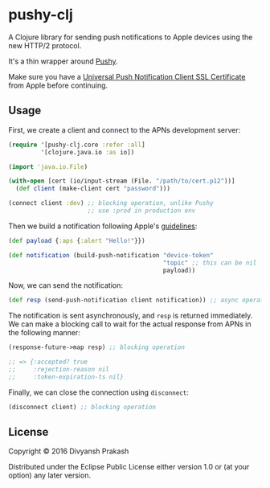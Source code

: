 # pushy-clj

A Clojure library for sending push notifications to Apple devices using the
new HTTP/2 protocol.

It's a thin wrapper around [Pushy](https://github.com/relayrides/pushy).

Make sure you have a [Universal Push Notification Client SSL Certificate](https://developer.apple.com/library/ios/documentation/IDEs/Conceptual/AppDistributionGuide/AddingCapabilities/AddingCapabilities.html#//apple_ref/doc/uid/TP40012582-CH26-SW11) from Apple before continuing.

## Usage

First, we create a client and connect to the APNs development server:

```clojure
(require '[pushy-clj.core :refer :all]
         '[clojure.java.io :as io])

(import 'java.io.File)

(with-open [cert (io/input-stream (File. "/path/to/cert.p12"))]
  (def client (make-client cert "password")))

(connect client :dev) ;; blocking operation, unlike Pushy
                      ;; use :prod in production env
```

Then we build a notification following Apple's [guidelines](https://developer.apple.com/library/ios/documentation/NetworkingInternet/Conceptual/RemoteNotificationsPG/Chapters/TheNotificationPayload.html#//apple_ref/doc/uid/TP40008194-CH107-SW1):

```clojure
(def payload {:aps {:alert "Hello!"}})

(def notification (build-push-notification "device-token" 
                                           "topic" ;; this can be nil
                                           payload))
```

Now, we can send the notification:

```clojure
(def resp (send-push-notification client notification)) ;; async operation!
```

The notification is sent asynchronously, and `resp` is returned immediately.
We can make a blocking call to wait for the actual response from APNs in the
following manner:

```clojure
(response-future->map resp) ;; blocking operation

;; => {:accepted? true
;;     :rejection-reason nil
;;     :token-expiration-ts nil}
```

Finally, we can close the connection using `disconnect`:

```clojure
(disconnect client) ;; blocking operation
```

## License

Copyright © 2016 Divyansh Prakash

Distributed under the Eclipse Public License either version 1.0 or (at
your option) any later version.
